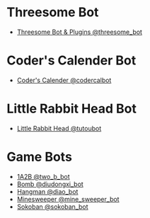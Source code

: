 Threesome Bot
===

* [Threesome Bot & Plugins @threesome_bot](https://t.me/threesome_bot)

Coder's Calender Bot
===

* [Coder's Calender @codercalbot](https://t.me/codercalbot)

Little Rabbit Head Bot
===

* [Little Rabbit Head @tutoubot](https://t.me/tutoubot)

Game Bots
===

* [1A2B @two_b_bot](https://t.me/two_b_bot)
* [Bomb @diudongxi_bot](https://t.me/diudongxi_bot)
* [Hangman @diao_bot](https://t.me/diao_bot)
* [Minesweeper @mine_sweeper_bot](https://t.me/mine_sweeper_bot)
* [Sokoban @sokoban_bot](https://t.me/sokoban_bot)
